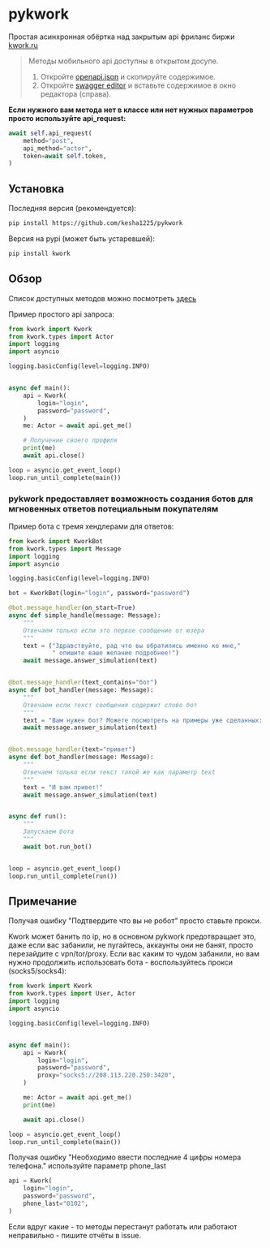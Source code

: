 # pykwork

Простая асинхронная обёртка над закрытым api фриланс биржи [kwork.ru](https://kwork.ru/)

> Методы мобильного api доступны в открытом досупе.
>
> 1. Откройте [openapi.json](https://cdn-edge.kwork.ru/js/openapi.json) и скопируйте содержимое.
> 2. Откройте [swagger editor](https://gorbe.io/tools/swagger-editor/) и вставьте содержимое в окно редактора (справа).

**Если нужного вам метода нет в классе или нет нужных параметров просто используйте api_request:**

``` python
await self.api_request(
    method="post",
    api_method="actor",
    token=await self.token,
)
```


## Установка

Последняя версия (рекомендуется):

``` sh
pip install https://github.com/kesha1225/pykwork
```

Версия на pypi (может быть устаревшей):

``` sh
pip install kwork
```


## Обзор

Список доступных методов можно посмотреть [здесь](./api_example.py)

Пример простого api запроса:

``` python
from kwork import Kwork
from kwork.types import Actor
import logging
import asyncio

logging.basicConfig(level=logging.INFO)


async def main():
    api = Kwork(
        login="login",
        password="password",
    )
    me: Actor = await api.get_me()

    # Получение своего профиля
    print(me)
    await api.close()

loop = asyncio.get_event_loop()
loop.run_until_complete(main())
```

### pykwork предоставляет возможность создания ботов для мгновенных ответов потециальным покупателям

Пример бота с тремя хендлерами для ответов:

``` python
from kwork import KworkBot
from kwork.types import Message
import logging
import asyncio

logging.basicConfig(level=logging.INFO)

bot = KworkBot(login="login", password="password")

@bot.message_handler(on_start=True)
async def simple_handle(message: Message):
    """
    Отвечаем только если это первое сообщение от юзера
    """
    text = ("Здравствуйте, рад что вы обратились именно ко мне,"
            " опишите ваше желание подробнее!")
    await message.answer_simulation(text)


@bot.message_handler(text_contains="бот")
async def bot_handler(message: Message):
    """
    Отвечаем если текст сообщения содержит слово бот
    """
    text = "Вам нужен бот? Можете посмотреть на примеры уже сделанных:..."
    await message.answer_simulation(text)


@bot.message_handler(text="привет")
async def bot_handler(message: Message):
    """
    Отвечаем только если текст такой же как параметр text
    """
    text = "И вам привет!"
    await message.answer_simulation(text)


async def run():
    """
    Запускаем бота
    """
    await bot.run_bot()


loop = asyncio.get_event_loop()
loop.run_until_complete(run())
```

## Примечание

Получая ошибку "Подтвердите что вы не робот" просто ставьте прокси.

Kwork может банить по ip, но в основном pykwork предотвращает это, даже
если вас забанили, не пугайтесь, аккаунты они не банят, просто перезайдите
с vpn/tor/proxy. Если вас каким то чудом забанили, но вам нужно продолжить использовать бота - воспользуйтесь прокси (socks5/socks4):

``` python
from kwork import Kwork
from kwork.types import User, Actor
import logging
import asyncio

logging.basicConfig(level=logging.INFO)


async def main():
    api = Kwork(
        login="login",
        password="password",
        proxy="socks5://208.113.220.250:3420",
    )

    me: Actor = await api.get_me()
    print(me)

    await api.close()

loop = asyncio.get_event_loop()
loop.run_until_complete(main())
```

Получая ошибку "Необходимо ввести последние 4 цифры номера телефона." используйте параметр phone_last

``` python
api = Kwork(
    login="login",
    password="password",
    phone_last="0102",
)
```

Если вдруг какие - то методы перестанут работать или работают неправильно -
пишите отчёты в issue.
